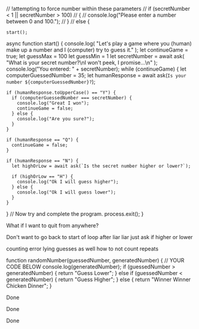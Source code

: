 // !attempting to force number within these parameters
// if (secretNumber < 1 || secretNumber > 100)
// {
// console.log("Please enter a number between 0 and 100.");
// }
// else {

    start();

async function start() {
console.log(
"Let's play a game where you (human) make up a number and I (computer) try to guess it."
);
let continueGame = true;
let guessMax = 100
let guessMin = 1
let secretNumber = await ask(
"What is your secret number?\nI won't peek, I promise...\n"
);
console.log("You entered: " + secretNumber);
while (continueGame) {
let computerGuessedNumber = 35;
let humanResponse = await ask(`Is your number ${computerGuessedNumber}?`);

    if (humanResponse.toUpperCase() == "Y") {
      if (computerGuessedNumber === secretNumber) {
        console.log("Great I won");
        continueGame = false;
      } else {
        console.log("Are you sure?");
      }
    }

    if (humanResponse == "Q") {
      continueGame = false;
    }

    if (humanResponse == "N") {
      let highOrLow = await ask(`Is the secret number higher or lower?`);

      if (highOrLow == "H") {
        console.log("Ok I will guess higher");
      } else {
        console.log("Ok I will guess lower");
      }
    }

}
// Now try and complete the program.
process.exit();
}

What if I want to quit from anywhere?

Don't want to go back to start of loop after liar liar just ask if higher or lower


counting error lying guesses as well how to not count repeats

   function randomNumber(guessedNumber, generatedNumber) {
  // YOUR CODE BELOW
  console.log(generatedNumber);
  if (guessedNumber > generatedNumber) {
    return "Guess Lower";
  } else if (guessedNumber < generatedNumber) {
    return "Guess Higher";
  } else {
    return "Winner Winner Chicken Dinner";
  }
<!-- to fix, saying it got the answer with a certain amount of tries even if didnt win. must move text into winner if 
 --> Done 

 <!-- have quit bring you to resart option if you want to change the version
  -->
Done 

 <!-- don't want a letter entered for maxvalue -->
 Done 

 

 <!-- let guessMax = parseInt(
        await ask("What would you like the max value to be? (1 to what)?"), 10
      );
    console.log(typeof guessMax);
   
    // let guessMaxNotNum = true

    // ! This is where it's fucked! trying to make it so you can't enter k. 
    while (!(typeof guessMax) == Number)
{
console.log("That is not a number please pick a number");
guessMax = parseInt(
await ask("What would you like the max value to be? (1 to what)?"), 10
);
} -->